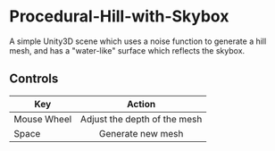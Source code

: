 # Procedural-Hill-with-Skybox
A simple Unity3D scene which uses a noise function to generate a hill mesh, and has a "water-like" surface which reflects the skybox.

## Controls
| Key        | Action           |
| ------------- |:-------------:|
| Mouse Wheel      | Adjust the depth of the mesh |
| Space      | Generate new mesh     |

